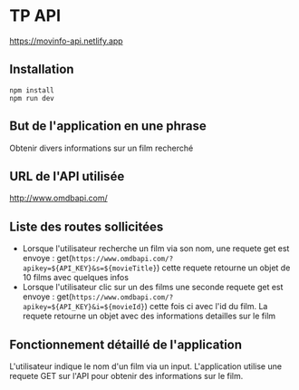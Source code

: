 # TP API
https://movinfo-api.netlify.app
## Installation

```
npm install
npm run dev
```

## But de l'application en une phrase

Obtenir divers informations sur un film recherché

## URL de l'API utilisée

http://www.omdbapi.com/

## Liste des routes sollicitées

- Lorsque l'utilisateur recherche un film via son nom, une requete get est envoye :
  get(`https://www.omdbapi.com/?apikey=${API_KEY}&s=${movieTitle}`)
  cette requete retourne un objet de 10 films avec quelques infos
- Lorsque l'utilisateur clic sur un des films une seconde requete get est envoye :
  get(`https://www.omdbapi.com/?apikey=${API_KEY}&i=${movieId}`)
  cette fois ci avec l'id du film. La requete retourne un objet avec des informations detailles sur le film

## Fonctionnement détaillé de l'application

L'utilisateur indique le nom d'un film via un input.
L'application utilise une requete GET sur l'API pour obtenir des informations sur
le film.
